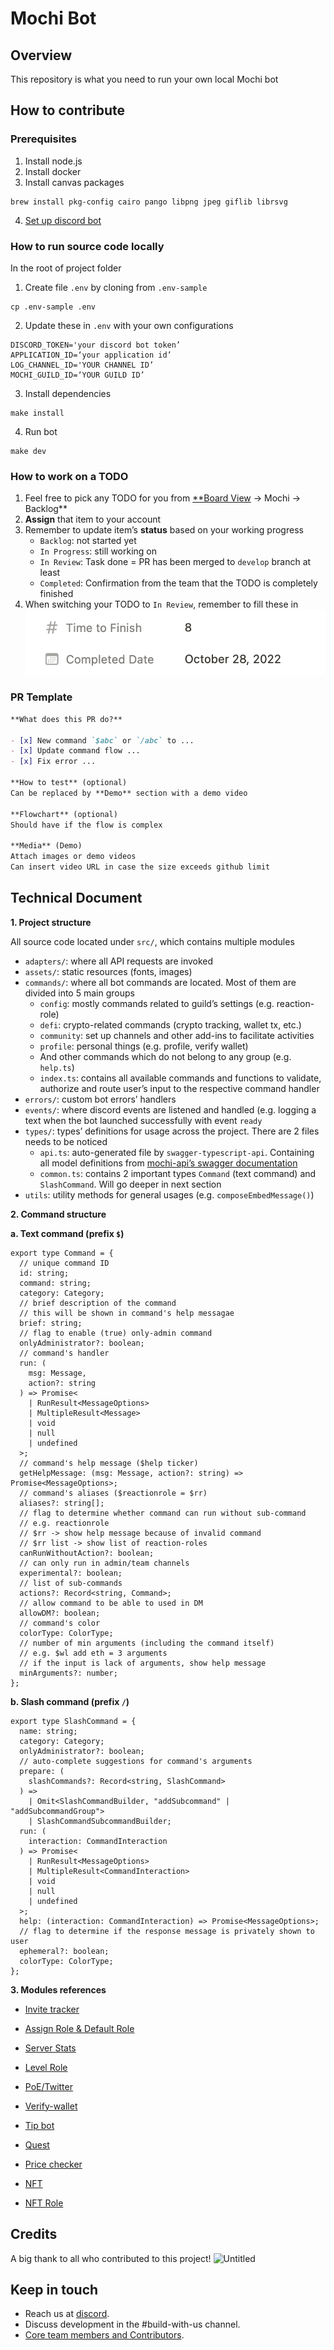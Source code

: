 # Mochi Bot

## Overview

This repository is what you need to run your own local Mochi bot

## How to contribute

### Prerequisites

1. Install node.js
2. Install docker
3. Install canvas packages

```
brew install pkg-config cairo pango libpng jpeg giflib librsvg
```

4. [Set up discord bot](https://www.notion.so/ac75c9b08f54477ba4d8d8d20715adc3)

### How to run source code locally

In the root of project folder

1. Create file `.env` by cloning from `.env-sample`

```
cp .env-sample .env
```

2. Update these in `.env` with your own configurations

```
DISCORD_TOKEN='your discord bot token’
APPLICATION_ID=‘your application id’
LOG_CHANNEL_ID='YOUR CHANNEL ID’
MOCHI_GUILD_ID=‘YOUR GUILD ID’
```

3. Install dependencies

```
make install
```

4. Run bot

```
make dev
```

### How to work on a TODO

1. Feel free to pick any TODO for you from [\*\*Board View](https://www.notion.so/2b9be3fffef74705830ad77058e35c95) → Mochi → Backlog\*\*
2. **Assign** that item to your account
3. Remember to update item’s **status** based on your working progress
   - `Backlog`: not started yet
   - `In Progress`: still working on
   - `In Review`: Task done = PR has been merged to `develop` branch at least
   - `Completed`: Confirmation from the team that the TODO is completely finished
4. When switching your TODO to `In Review`, remember to fill these in
   ![Untitled](/assets/images/5.png)

### PR Template

```markdown
**What does this PR do?**

- [x] New command `$abc` or `/abc` to ...
- [x] Update command flow ...
- [x] Fix error ...

**How to test** (optional)
Can be replaced by **Demo** section with a demo video

**Flowchart** (optional)
Should have if the flow is complex

**Media** (Demo)
Attach images or demo videos
Can insert video URL in case the size exceeds github limit
```

## Technical Document

**1. Project structure**

All source code located under `src/`, which contains multiple modules

- `adapters/`: where all API requests are invoked
- `assets/`: static resources (fonts, images)
- `commands/`: where all bot commands are located. Most of them are divided into 5 main groups
  - `config`: mostly commands related to guild’s settings (e.g. reaction-role)
  - `defi`: crypto-related commands (crypto tracking, wallet tx, etc.)
  - `community`: set up channels and other add-ins to facilitate activities
  - `profile`: personal things (e.g. profile, verify wallet)
  - And other commands which do not belong to any group (e.g. `help.ts`)
  - `index.ts`: contains all available commands and functions to validate, authorize and route user’s input to the respective command handler
- `errors/`: custom bot errors’ handlers
- `events/`: where discord events are listened and handled (e.g. logging a text when the bot launched successfully with event `ready`
- `types/`: types’ definitions for usage across the project. There are 2 files needs to be noticed
  - `api.ts`: auto-generated file by `swagger-typescript-api`. Containing all model definitions from [mochi-api’s swagger documentation](https://develop-api.mochi.pod.town/swagger/doc.json)
  - `common.ts`: contains 2 important types `Command` (text command) and `SlashCommand`. Will go deeper in next section
- `utils`: utility methods for general usages (e.g. `composeEmbedMessage()`)

**2. Command structure**

**a. Text command (prefix `$`)**

```tsx
export type Command = {
  // unique command ID
  id: string;
  command: string;
  category: Category;
  // brief description of the command
  // this will be shown in command's help messagae
  brief: string;
  // flag to enable (true) only-admin command
  onlyAdministrator?: boolean;
  // command's handler
  run: (
    msg: Message,
    action?: string
  ) => Promise<
    | RunResult<MessageOptions>
    | MultipleResult<Message>
    | void
    | null
    | undefined
  >;
  // command's help message ($help ticker)
  getHelpMessage: (msg: Message, action?: string) => Promise<MessageOptions>;
  // command's aliases ($reactionrole = $rr)
  aliases?: string[];
  // flag to determine whether command can run without sub-command
  // e.g. reactionrole
  // $rr -> show help message because of invalid command
  // $rr list -> show list of reaction-roles
  canRunWithoutAction?: boolean;
  // can only run in admin/team channels
  experimental?: boolean;
  // list of sub-commands
  actions?: Record<string, Command>;
  // allow command to be able to used in DM
  allowDM?: boolean;
  // command's color
  colorType: ColorType;
  // number of min arguments (including the command itself)
  // e.g. $wl add eth = 3 arguments
  // if the input is lack of arguments, show help message
  minArguments?: number;
};
```

**b. Slash command (prefix `/`)**

```tsx
export type SlashCommand = {
  name: string;
  category: Category;
  onlyAdministrator?: boolean;
  // auto-complete suggestions for command's arguments
  prepare: (
    slashCommands?: Record<string, SlashCommand>
  ) =>
    | Omit<SlashCommandBuilder, "addSubcommand" | "addSubcommandGroup">
    | SlashCommandSubcommandBuilder;
  run: (
    interaction: CommandInteraction
  ) => Promise<
    | RunResult<MessageOptions>
    | MultipleResult<CommandInteraction>
    | void
    | null
    | undefined
  >;
  help: (interaction: CommandInteraction) => Promise<MessageOptions>;
  // flag to determine if the response message is privately shown to user
  ephemeral?: boolean;
  colorType: ColorType;
};
```

**3. Modules references**

- [Invite tracker](https://www.notion.so/Invite-tracker-40503e89ce40437c957f1eba1c87905d)

- [Assign Role & Default Role](https://www.notion.so/Assign-Role-Default-Role-d6f6fd10722c432cb4aba8d24d47e390)

- [Server Stats](https://www.notion.so/Server-Stats-dc76616935ab414d9b99e5655fad053e)

- [Level Role](https://www.notion.so/Level-Role-842c00dd9a6a45c19c03b9e5f5a56324)

- [PoE/Twitter](https://www.notion.so/PoE-Twitter-a19c7960ca0446aa9fc1d2530a999234)

- [Verify-wallet](https://www.notion.so/Verify-wallet-9a3d511920b5416195e634f7b7092255)

- [Tip bot](https://www.notion.so/Tip-bot-634c6fe98a144d6c86d3e9d77a04b90e)

- [Quest](https://www.notion.so/Quest-4f3f9c3932c74ecc875d9750755db134)

- [Price checker](https://www.notion.so/Price-checker-4c7a9ddca67e485284451216e152be4c)

- [NFT](https://www.notion.so/NFT-bc88b0a16fb7457d9621e35ddc5cc90d)

- [NFT Role](https://www.notion.so/NFT-Role-174945895e164d65a2b0df4f262a3cb1)

## Credits

A big thank to all who contributed to this project!
![Untitled](https://contrib.rocks/image?repo=consolelabs/mochi-discord)

## Keep in touch

- Reach us at [discord](https://discord.gg/dddsYkB8Jw).
- Discuss development in the #build-with-us channel.
- [Core team members and Contributors](https://www.notion.so/3ab4b42bbc564e7b8d767521c25e78a0).
